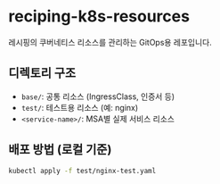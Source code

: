 # reciping-k8s-resources

레시핑의 쿠버네티스 리소스를 관리하는 GitOps용 레포입니다.

## 디렉토리 구조

- `base/`: 공통 리소스 (IngressClass, 인증서 등)
- `test/`: 테스트용 리소스 (예: nginx)
- `<service-name>/`: MSA별 실제 서비스 리소스

## 배포 방법 (로컬 기준)

```bash
kubectl apply -f test/nginx-test.yaml
